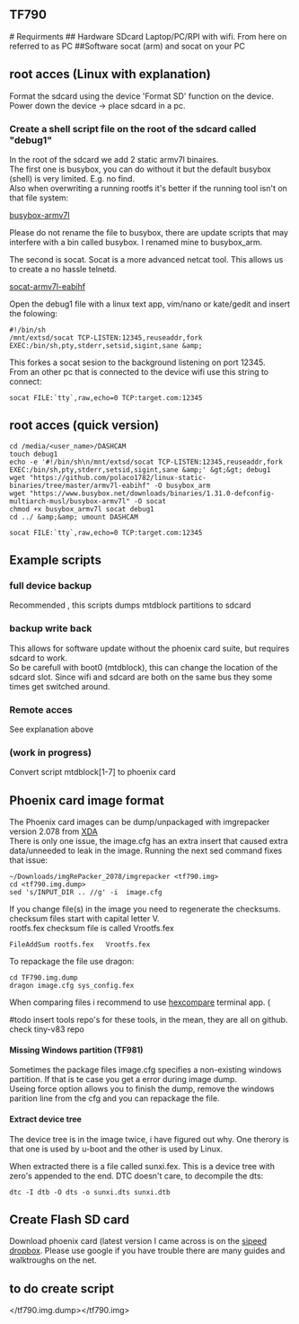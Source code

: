 ## TF790

\# Requirments ## Hardware SDcard Laptop/PC/RPI with wifi. From here on referred to as PC ##Software socat (arm) and socat on your PC

## root acces (Linux with explanation)

Format the sdcard using the device 'Format SD' function on the device.  
Power down the device -> place sdcard in a pc.

### Create a shell script file on the root of the sdcard called "debug1"

In the root of the sdcard we add 2 static armv7l binaires.  
The first one is busybox, you can do without it but the default busybox (shell) is very limited. E.g. no find.  
Also when overwriting a running rootfs it's better if the running tool isn't on that file system:

[busybox-armv7l](https://www.busybox.net/downloads/binaries/1.31.0-defconfig-multiarch-musl/busybox-armv7l)

Please do not rename the file to busybox, there are update scripts that may interfere with a bin called busybox. I renamed mine to busybox\_arm.

The second is socat. Socat is a more advanced netcat tool. This allows us to create a no hassle telnetd.

[socat-armv7l-eabihf](https://github.com/polaco1782/linux-static-binaries/tree/master/armv7l-eabihf)

Open the debug1 file with a linux text app, vim/nano or kate/gedit and insert the folowing:

```plaintext
#!/bin/sh
/mnt/extsd/socat TCP-LISTEN:12345,reuseaddr,fork EXEC:/bin/sh,pty,stderr,setsid,sigint,sane &amp;
```

This forkes a socat sesion to the background listening on port 12345.  
From an other pc that is connected to the device wifi use this string to connect:

```plaintext
socat FILE:`tty`,raw,echo=0 TCP:target.com:12345
```

## root acces (quick version)

```plaintext
cd /media/<user_name>/DASHCAM
touch debug1
echo -e '#!/bin/sh\n/mnt/extsd/socat TCP-LISTEN:12345,reuseaddr,fork EXEC:/bin/sh,pty,stderr,setsid,sigint,sane &amp;' &gt;&gt; debug1
wget "https://github.com/polaco1782/linux-static-binaries/tree/master/armv7l-eabihf" -O busybox_arm
wget "https://www.busybox.net/downloads/binaries/1.31.0-defconfig-multiarch-musl/busybox-armv7l" -O socat
chmod +x busybox_armv7l socat debug1
cd ../ &amp;&amp; umount DASHCAM
```

```plaintext
socat FILE:`tty`,raw,echo=0 TCP:target.com:12345
```

## Example scripts

### full device backup

Recommended , this scripts dumps mtdblock partitions to sdcard

### backup write back

This allows for software update without the phoenix card suite, but requires sdcard to work.  
So be carefull with boot0 (mtdblock), this can change the location of the sdcard slot. Since wifi and sdcard are both on the same bus they some times get switched around.

### Remote acces

See explanation above

### (work in progress)

Convert script mtdblock\[1-7\] to phoenix card

## Phoenix card image format

The Phoenix card images can be dump/unpackaged with imgrepacker version 2.078 from [XDA](https://xdaforums.com/tags/imgrepacker/)  
There is only one issue, the image.cfg has an extra insert that caused extra data/unneeded to leak in the image. Running the next sed command fixes that issue:

```plaintext
~/Downloads/imgRePacker_2078/imgrepacker <tf790.img>
cd <tf790.img.dump>
sed 's/INPUT_DIR .. //g' -i  image.cfg
```

If you change file(s) in the image you need to regenerate the checksums. checksum files start with capital letter V.  
rootfs.fex checksum file is called Vrootfs.fex

```plaintext
FileAddSum rootfs.fex   Vrootfs.fex
```

To repackage the file use dragon:

```plaintext
cd TF790.img.dump
dragon image.cfg sys_config.fex
```

When comparing files i recommend to use [hexcompare](http://sourceforge.net/projects/hexcompare/) terminal app. (

#todo insert tools repo's for these tools, in the mean, they are all on github. check tiny-v83 repo

#### Missing Windows partition (TF981)

Sometimes the package files image.cfg specifies a non-existing windows partition. If that is te case you get a error during image dump.   
Useing force option allows you to finish the dump, remove the windows parition line from the cfg and you can repackage the file.

#### Extract device tree

The device tree is in the image twice, i have figured out why. One therory is that one is used by u-boot and the other is used by Linux.

When extracted there is a file called sunxi.fex. This is a device tree with zero's appended to the end. DTC doesn't care, to decompile the dts:

```plaintext
dtc -I dtb -O dts -o sunxi.dts sunxi.dtb
```

## Create Flash SD card

Download phoenix card (latest version I came across is on the [sipeed dropbox](https://drive.google.com/drive/folders/1wlpU_TwwpGMRikLlfoGm5CIqnpij8AC2). Please use google if you have trouble there are many guides and walktroughs on the net.

## to do create script

\</tf790.img.dump>\</tf790.img>